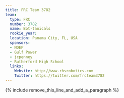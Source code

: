 ```yaml
---
title: FRC Team 3782
team:
  type: FRC
  number: 3782
  name: Bot-tanicals
  rookie_year:
  location: Panama City, FL, USA
  sponsors:
  - NDEP
  - Gulf Power
  - jcpenney
  - Rutherford High School
  links:
    Website: http://www.rhsrobotics.com
    Twitter: https://twitter.com/frcteam3782
---
```


{% include remove_this_line_and_add_a_paragraph %}